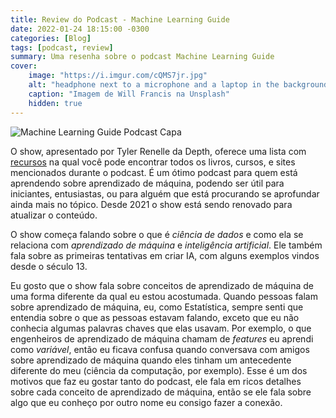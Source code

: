 ```yaml
---
title: Review do Podcast - Machine Learning Guide
date: 2022-01-24 18:15:00 -0300
categories: [Blog]
tags: [podcast, review]
summary: Uma resenha sobre o podcast Machine Learning Guide
cover:
    image: "https://i.imgur.com/cQMS7jr.jpg"
    alt: "headphone next to a microphone and a laptop in the background"
    caption: "Imagem de Will Francis na Unsplash"
    hidden: true
---
```


![Machine Learning Guide Podcast Capa](https://ocdevel.com/static/media/MLG-Option-1.24e2cc63.jpg#center)

O show, apresentado por Tyler Renelle da Depth, oferece uma lista com [recursos](https://ocdevel.com/mlg/resources) na qual você pode encontrar todos os livros, cursos, e sites mencionados durante o podcast. É um ótimo podcast para quem está aprendendo sobre aprendizado de máquina, podendo ser útil para iniciantes, entusiastas, ou para alguém que está procurando se aprofundar ainda mais no tópico. Desde 2021 o show está sendo renovado para atualizar o conteúdo.

O show começa falando sobre o que é _ciência de dados_ e como ela se relaciona com _aprendizado de máquina_ e _inteligência artificial_. Ele também fala sobre as primeiras tentativas em criar IA, com alguns exemplos vindos desde o século 13.

Eu gosto que o show fala sobre conceitos de aprendizado de máquina de uma forma diferente da qual eu estou acostumada. Quando pessoas falam sobre aprendizado de máquina, eu, como Estatística, sempre senti que entendia sobre o que as pessoas estavam falando, exceto que eu não conhecia algumas palavras chaves que elas usavam. Por exemplo, o que engenheiros de aprendizado de máquina chamam de _features_ eu aprendi como _variável_, então eu ficava confusa quando conversava com amigos sobre aprendizado de máquina quando eles tinham um antecedente diferente do meu (ciência da computação, por exemplo). Esse é um dos motivos que faz eu gostar tanto do podcast, ele fala em ricos detalhes sobre cada conceito de aprendizado de máquina, então se ele fala sobre algo que eu conheço por outro nome eu consigo fazer a conexão.
